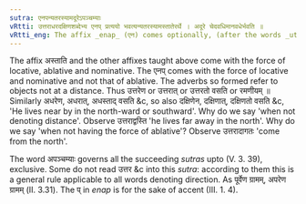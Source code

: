```yaml
---
sutra: एनपन्यतरस्यामदूरेऽपञ्चम्याः
vRtti: उत्तराधरदक्षिणशब्देभ्य एनप् प्रत्ययो भवत्यन्यतरस्यामस्तातेरर्थे । अदूरे चेदवधिमानवधेर्भवति ॥
vRtti_eng: The affix _enap_ (एन) comes optionally, (after the words _uttara_, _adhara_ and _dakshina__, in the sense of _astati_,) when the limit indicated is not remote, and when it is not a substitute of the ablative case-affix.
---
```

The affix अस्ताति and the other affixes taught above come with the force of locative, ablative and nominative. The एनप् comes with the force of locative and nominative and not that of ablative. The adverbs so formed refer to objects not at a distance. Thus उत्तरेण or उत्तरात् or उत्तरतो वसति or रमणीयम् ॥ Similarly अधरेण, अधरात्, अधस्ताद् वसति &c, so also दक्षिणेन, दक्षिणात्, दक्षिणतो वसति &c, 'He lives near by in the north-ward or southward'. Why do we say 'when not denoting distance'. Observe उत्तराद्वस्ति 'he lives far away in the north'. Why do we say 'when not having the force of ablative'? Observe उत्तरादागतः 'come from the north'.

The word अपञ्चम्याः governs all the succeeding _sutras_ upto (V. 3. 39), exclusive. Some do not read उत्तर &c into this _sutra_: according to them this is a general rule applicable to all words denoting direction. As पूर्वेण ग्रामम्, अपरेण ग्रामम् (II. 3.31). The प् in _enap_ is for the sake of accent (III. 1. 4).
